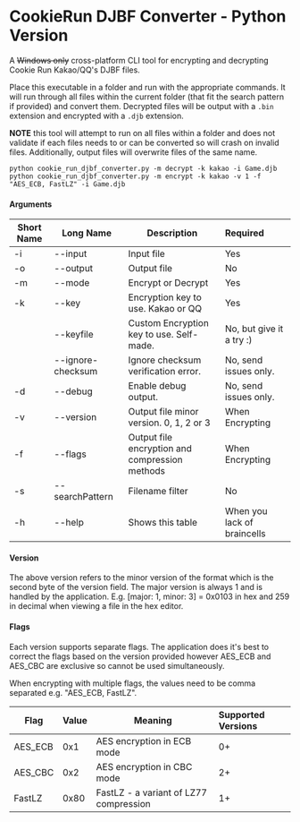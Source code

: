 # CookieRun DJBF Converter - Python Version

A ~~Windows only~~ cross-platform CLI tool for encrypting and decrypting Cookie Run Kakao/QQ's DJBF files. 

Place this executable in a folder and run with the appropriate commands. It will run through all files within the current folder (that fit the search pattern if provided) and convert them.  Decrypted files will be output with a `.bin` extension and encrypted with a `.djb` extension.

**NOTE** this tool will attempt to run on all files within a folder and does not validate if each files needs to or can be converted so will crash on invalid files. Additionally, output files will overwrite files of the same name.

`python cookie_run_djbf_converter.py -m decrypt -k kakao -i Game.djb`  
`python cookie_run_djbf_converter.py -m encrypt -k kakao -v 1 -f "AES_ECB, FastLZ" -i Game.djb`

#### Arguments
| Short Name | Long Name | Description | Required
| ---- | ---- | ---- | :---- |
| -i | \--input | Input file | Yes
| -o | \--output | Output file | No
| -m | \--mode | Encrypt or Decrypt | Yes
| -k | \--key | Encryption key to use. Kakao or QQ | Yes
|    | \--keyfile | Custom Encryption key to use. Self-made. | No, but give it a try :)
|    | \--ignore-checksum | Ignore checksum verification error. | No, send issues only.
| -d | \--debug | Enable debug output. | No, send issues only.
| -v | \--version | Output file minor version. 0, 1, 2 or 3 | When Encrypting
| -f | \--flags | Output file encryption and compression methods |  When Encrypting
| -s | \--searchPattern | Filename filter | No
| -h | \--help | Shows this table | When you lack of braincells |

#### Version

The above version refers to the minor version of the format which is the second byte of the version field. The major version is always 1 and is handled by the application. E.g.  [major: 1, minor: 3] = 0x0103 in hex and 259 in decimal when viewing a file in the hex editor.

#### Flags

Each version supports separate flags. The application does it's best to correct the flags based on the version provided however AES_ECB and AES_CBC are exclusive so cannot be used simultaneously.

When encrypting with multiple flags, the values need to be comma separated e.g. "AES_ECB, FastLZ".

| Flag | Value | Meaning | Supported Versions
| ---- | ---- |---- | :---- |
| AES_ECB | 0x1 |AES encryption in ECB mode | 0+
| AES_CBC | 0x2 | AES encryption in CBC mode | 2+
| FastLZ | 0x80 |FastLZ - a variant of LZ77 compression   | 1+
